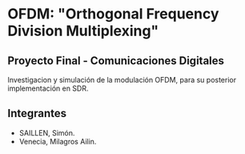 # OFDM: "Orthogonal Frequency Division Multiplexing"

## Proyecto Final - Comunicaciones Digitales

Investigacion y simulación de la modulación OFDM, para su posterior implementación en SDR.

## Integrantes

- SAILLEN, Simón.
- Venecia, Milagros Ailin.
